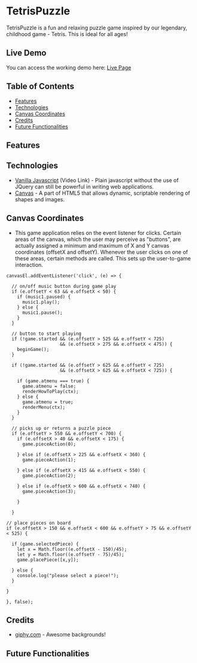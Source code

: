 # TetrisPuzzle
TetrisPuzzle is a fun and relaxing puzzle game inspired by our legendary, childhood game - Tetris. This is ideal for all ages!

## Live Demo
You can access the working demo here:
[Live Page](https://adobofrenzy.github.io/TetrisPuzzle/)

## Table of Contents
  * [Features]()
  * [Technologies]()
  * [Canvas Coordinates]()
  * [Credits]()
  * [Future Functionalities]()



## Features

## Technologies
  * [Vanilla Javascript](https://www.youtube.com/watch?v=-OqZzV__hts) (Video Link) - Plain javascript without the use of JQuery can still be powerful in writing web applications.
  * [Canvas](https://en.wikipedia.org/wiki/Canvas_element) - A part of HTML5 that allows dynamic, scriptable rendering of shapes and images.

## Canvas Coordinates
  * This game application relies on the event listener for clicks. Certain areas of the canvas, which the user may perceive as   "buttons", are actually assigned a minimum and maximum of X and Y canvas coordinates (offsetX and offsetY). Whenever the user clicks on one of these areas, certain methods are called. This sets up the user-to-game interaction.

  ```JS
 canvasEl.addEventListener('click', (e) => {

    // on/off music button during game play
    if (e.offsetY < 63 && e.offsetX < 50) {
      if (music1.paused) {
        music1.play();
      } else {
        music1.pause();
      }
    }

    // button to start playing
    if (!game.started && (e.offsetY > 525 && e.offsetY < 725)
                      && (e.offsetX > 275 && e.offsetX < 475)) {
      beginGame();
    }

    if (!game.started && (e.offsetY > 625 && e.offsetY < 725)
                      && (e.offsetX > 625 && e.offsetX < 725)) {

      if (game.atmenu === true) {
        game.atmenu = false;
        renderHowToPlay(ctx);
      } else {
        game.atmenu = true;
        renderMenu(ctx);
      }
    }

    // picks up or returns a puzzle piece
    if (e.offsetY > 550 && e.offsetY < 700) {
      if (e.offsetX > 40 && e.offsetX < 175) {
        game.pieceAction(0);

      } else if (e.offsetX > 225 && e.offsetX < 360) {
        game.pieceAction(1);

      } else if (e.offsetX > 415 && e.offsetX < 550) {
        game.pieceAction(2);

      } else if (e.offsetX > 600 && e.offsetX < 740) {
        game.pieceAction(3);

      }

    }

// place pieces on board
  if (e.offsetX > 150 && e.offsetX < 600 && e.offsetY > 75 && e.offsetY < 525) {

    if (game.selectedPiece) {
      let x = Math.floor((e.offsetX - 150)/45);
      let y = Math.floor((e.offsetY - 75)/45);
      game.placePiece([x,y]);

    } else {
      console.log("please select a piece!");
    }

  }

  }, false);
  ```

## Credits

  * [giphy.com](https://giphy.com/gifs/animation-animated-gif-xTiTnxpQ3ghPiB2Hp6) - Awesome backgrounds!

## Future Functionalities